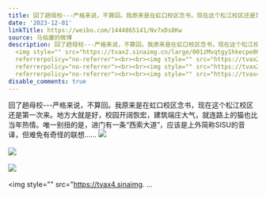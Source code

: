 ```yaml
---
title: 回了趟母校---严格来说，不算回。我原来是在虹口校区念书，现在这个松江校区还是第一次来。地方大就是好，校园开阔恢宏，建筑端庄大气，就连路上的猫也比当年热...
date: '2023-12-01'
linkTitle: https://weibo.com/1444865141/Nv7xDs8Kw
source: 马伯庸的微博
description: 回了趟母校---严格来说，不算回。我原来是在虹口校区念书，现在这个松江校区还是第一次来。地方大就是好，校园开阔恢宏，建筑端庄大气，就连路上的猫也比当年热情。唯一别扭的是，进门有一条“西索大道”，应该是上外简称SISU的音译，但难免有奇怪的联想……
  <img style="" src="https://tvax2.sinaimg.cn/large/001zMvqtgy1hkecpe06qgj63b04eob2d02.jpg"
  referrerpolicy="no-referrer"><br><br><img style="" src="https://tvax2.sinaimg.cn/large/001zMvqtgy1hkecraaq82j60zh144qeo02.jpg"
  referrerpolicy="no-referrer"><br><br><img style="" src="https://tvax2.sinaimg.cn/large/001zMvqtgy1hkecphwrtfj63b04eoqv802.jpg"
  referrerpolicy="no-referrer"><br><br><img style="" src="https://tvax4.sinaimg. ...
disable_comments: true
---
```

回了趟母校---严格来说，不算回。我原来是在虹口校区念书，现在这个松江校区还是第一次来。地方大就是好，校园开阔恢宏，建筑端庄大气，就连路上的猫也比当年热情。唯一别扭的是，进门有一条“西索大道”，应该是上外简称SISU的音译，但难免有奇怪的联想…… <img style="" src="https://tvax2.sinaimg.cn/large/001zMvqtgy1hkecpe06qgj63b04eob2d02.jpg" referrerpolicy="no-referrer"><br><br><img style="" src="https://tvax2.sinaimg.cn/large/001zMvqtgy1hkecraaq82j60zh144qeo02.jpg" referrerpolicy="no-referrer"><br><br><img style="" src="https://tvax2.sinaimg.cn/large/001zMvqtgy1hkecphwrtfj63b04eoqv802.jpg" referrerpolicy="no-referrer"><br><br><img style="" src="https://tvax4.sinaimg. ...